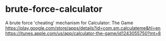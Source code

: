 # brute-force-calculator
A brute force 'cheating' mechanism for Calculator: The Game
https://play.google.com/store/apps/details?id=com.sm.calculateme&hl=en
https://itunes.apple.com/us/app/calculator-the-game/id1243055750?mt=8
